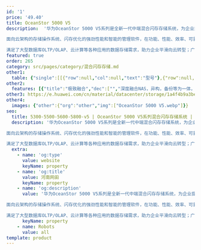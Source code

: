 ```yaml
---
id: '1'
price: '49.40'
title: OceanStor 5000 V5
description:  '华为OceanStor 5000 V5系列是全新一代中端混合闪存存储系统，为企业提供稳定可靠，融合高效的数据服务。

面向云架构的存储操作系统、闪存优化的强劲性能和智能的管理软件，在功能、性能、效率、可靠性和易用性上都达到业界领先水平。

满足了大型数据库OLTP/OLAP、云计算等各种应用的数据存储需求，助力企业平滑向云转型；广泛适用于政府、金融、运营商，制造等行业。'
featured: true
order: 265
category: src/pages/category/混合闪存存储.md
other1: 
  table: {"single":[[{"row":null,"col":null,"text":"型号"},{"row":null,"col":null,"text":"OceanStor 5300 V5"},{"row":null,"col":null,"text":"OceanStor 5500 V5"},{"row":null,"col":null,"text":"OceanStor 5600 V5"},{"row":null,"col":null,"text":"OceanStor 5800 V5"}],[{"row":null,"col":null,"text":"存储处理器"},{"row":null,"col":"4","text":"多核多处理器组"}],[{"row":null,"col":null,"text":"系统缓存"},{"row":null,"col":null,"text":"64GB~1024GB"},{"row":null,"col":null,"text":"128GB~2TB"},{"row":null,"col":null,"text":"256GB~4TB"},{"row":null,"col":null,"text":"512GB~8TB"}],[{"row":null,"col":null,"text":"最大控制器数"},{"row":null,"col":null,"text":"16"},{"row":null,"col":null,"text":"16"},{"row":null,"col":null,"text":"16"},{"row":null,"col":null,"text":"16"}],[{"row":null,"col":null,"text":"支持的存储协议"},{"row":null,"col":"4","text":"FC、iSCSI、NFS、CIFS、HTTP、FTP"}],[{"row":null,"col":null,"text":"前端通道端口类型"},{"row":null,"col":"4","text":"8/16/32 Gbps FC、1/10/25/40/100 Gbps Ethernet"}],[{"row":null,"col":null,"text":"后端端口类型"},{"row":null,"col":"4","text":"SAS3.0（单端口4*12Gbps）"}],[{"row":null,"col":null,"text":"数据保护软件"},{"row":null,"col":"4","text":"快照（HyperSnap）                                          克隆（HyperClone）\n\n拷贝（HyperCopy）                                          卷镜像（HyperMirror）\n\n阵列双活（HyperMetro）                                  远程复制（HyperReplication）  \n\nWORM（HyperLock）                                      一体化备份（HyperVault）"}],[{"row":null,"col":null,"text":"关键业务保障"},{"row":null,"col":"4","text":"智能服务质量控制（SmartQoS）                        智能缓存分区（SmartPartition）\n\nSSD智能缓存（SmartCache）"}],[{"row":null,"col":null,"text":"资源效率提升"},{"row":null,"col":"4","text":"智能LUN迁移（SmartMigration）                     智能异构虚拟化（SmartVirtualization）\n\n智能多租户（SmartMulti-tenant）                    配额管理（SmartQuota）\n\n智能重删（SmartDedupe）                               智能压缩（SmartCompression）\n\n智能精简配置（SmartThin）                              智能数据分级（SmartTier）\n\n智能数据迅移（SmartMotion）                          智能数据销毁（SmartErase）"}],[{"row":null,"col":null,"text":"存储管理软件"},{"row":null,"col":"4","text":"主机多路径（UltraPath）                                   容灾管理（BCManager）\n\n单设备管理软件（DeviceManager）                  集中运维管理软件（eSight）\n\n远程维护管理软件（eService）"}]]}
other2:
  features: [{"title":"极致融合","dec":["","深度融合NAS，异构，备份等为一体，效率成倍提升；免网关一体化双活，实现99.9999%高可用，保障用户业务7/24小时稳定可靠。",""]},{"title":"卓越性能","dec":["","深度闪存优化的系统设计，快速响应核心业务需求；极具灵活扩展，最大支持16控，8TB缓存，性能高达百万级IOPS。",""]},{"title":"智能云化","dec":["","通过eService实现存储设计、部署、运维全生命周期智能管理，并通过混合云方案等助力企业云化转型。",""]}]
other3: https://e.huawei.com/cn/material/datacenter/storage/1a4f4b9a3be04fe8a6dc49ccf5b7fd34
other4:
  images: {"other":{"org":"other","img":["OceanStor 5000 V5.webp"]}}
seo:
  title: 5300-5500-5600-5800-v5 | OceanStor 5000 V5系列混合闪存存储系统 | null | null | 混合闪存存储 | 数据存储
  description: '华为OceanStor 5000 V5系列是全新一代中端混合闪存存储系统，为企业提供稳定可靠，融合高效的数据服务。

面向云架构的存储操作系统、闪存优化的强劲性能和智能的管理软件，在功能、性能、效率、可靠性和易用性上都达到业界领先水平。

满足了大型数据库OLTP/OLAP、云计算等各种应用的数据存储需求，助力企业平滑向云转型；广泛适用于政府、金融、运营商，制造等行业。'
  extra:
    - name: 'og:type'
      value: website
      keyName: property
    - name: 'og:title'
      value: 河南网田
      keyName: property
    - name: 'og:description'
      value: '华为OceanStor 5000 V5系列是全新一代中端混合闪存存储系统，为企业提供稳定可靠，融合高效的数据服务。

面向云架构的存储操作系统、闪存优化的强劲性能和智能的管理软件，在功能、性能、效率、可靠性和易用性上都达到业界领先水平。

满足了大型数据库OLTP/OLAP、云计算等各种应用的数据存储需求，助力企业平滑向云转型；广泛适用于政府、金融、运营商，制造等行业。'
      keyName: property
    - name: Robots
      value: all
template: product
---
```

